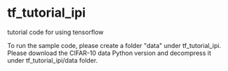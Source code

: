 # tf_tutorial_ipi
tutorial code for using tensorflow

To run the sample code, please create a folder "data" under tf_tutorial_ipi. 
Please download the CIFAR-10 data Python version and decompress it under tf_tutorial_ipi/data folder.

